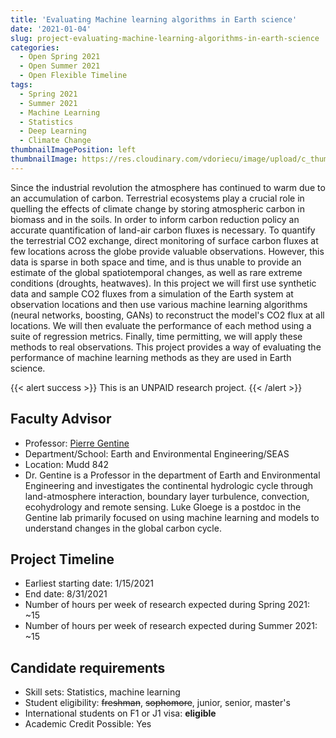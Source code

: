 ```yaml
---
title: 'Evaluating Machine learning algorithms in Earth science'
date: '2021-01-04'
slug: project-evaluating-machine-learning-algorithms-in-earth-science
categories:
  - Open Spring 2021
  - Open Summer 2021 
  - Open Flexible Timeline
tags:
  - Spring 2021
  - Summer 2021
  - Machine Learning
  - Statistics
  - Deep Learning
  - Climate Change
thumbnailImagePosition: left
thumbnailImage: https://res.cloudinary.com/vdoriecu/image/upload/c_thumb,w_200,g_face/v1610730793/co2_cloud_jueuex.png
---
```

Since the industrial revolution the atmosphere has continued to warm due to an accumulation of carbon. Terrestrial ecosystems play a crucial role in quelling the effects of climate change by storing atmospheric carbon in biomass and in the soils. In order to inform carbon reduction policy an accurate quantification of land-air carbon fluxes is necessary. To quantify the terrestrial CO2 exchange, direct monitoring of surface carbon fluxes at few locations across the globe provide valuable observations. However, this data is sparse in both space and time, and is thus unable to provide an estimate of the global spatiotemporal changes, as well as rare extreme conditions (droughts, heatwaves). In this project we will first use synthetic data and sample CO2 fluxes from a simulation of the Earth system at observation locations and then use various machine learning algorithms (neural networks, boosting, GANs) to reconstruct the model's CO2 flux at all locations. We will then evaluate the performance of each method using a suite of regression metrics. Finally, time permitting, we will apply these methods to real observations. This project provides a way of evaluating the performance of machine learning methods as they are used in Earth science. 

<!--more-->

{{< alert success >}}
This is an UNPAID research project.
{{< /alert >}}

## Faculty Advisor
+ Professor: [Pierre Gentine](https://gentinelab.eee.columbia.edu)
+ Department/School: Earth and Environmental Engineering/SEAS
+ Location: Mudd 842
+ Dr. Gentine is a Professor in the department of Earth and Environmental Engineering and investigates the continental hydrologic cycle through land-atmosphere interaction, boundary layer turbulence, convection, ecohydrology and remote sensing. Luke Gloege is a postdoc in the Gentine lab primarily focused on using machine learning and models to understand changes in the global carbon cycle.

## Project Timeline
+ Earliest starting date: 1/15/2021
+ End date: 8/31/2021
+ Number of hours per week of research expected during Spring 2021: ~15
+ Number of hours per week of research expected during Summer 2021: ~15

## Candidate requirements
+ Skill sets: Statistics, machine learning
+ Student eligibility: ~~freshman~~, ~~sophomore~~, junior, senior, master's
+ International students on F1 or J1 visa: **eligible**
+ Academic Credit Possible: Yes

